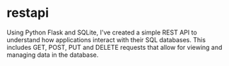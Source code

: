 # restapi
Using Python Flask and SQLite, I've created a simple REST API to understand how applications interact with their SQL databases. This includes GET, POST, PUT and DELETE requests that allow for viewing and managing data in the database. 
